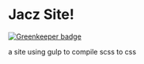 # Jacz Site!

[![Greenkeeper badge](https://badges.greenkeeper.io/MrJacz/jacz-site.svg)](https://greenkeeper.io/)

<p> a site using gulp to compile scss to css </p>